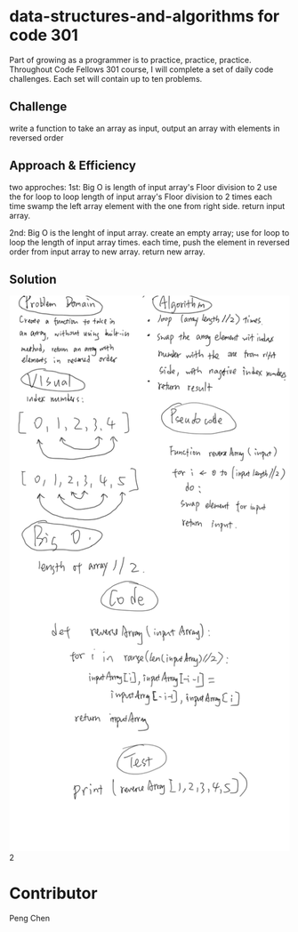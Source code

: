 # data-structures-and-algorithms for code 301
Part of growing as a programmer is to practice, practice, practice. Throughout Code Fellows 301 course, I will complete a set of daily code challenges. Each set will contain up to ten problems.

## Challenge
<!-- Description of the challenge -->
write a function to take an array as input, output an array with elements in reversed order

## Approach & Efficiency
<!-- What approach did you take? Why? What is the Big O space/time for this approach? -->
two approches:
1st: Big O is length of input array's Floor division to 2
 use the for loop to loop  length of input array's Floor division to 2 times
 each time swamp the left array element with the one from right side.
 return input array.

2nd: Big O is the lenght of input array.
  create an empty array;
  use for loop to loop the length of input array times.
  each time, push the element in reversed order from input array to new array.
  return new array.


## Solution
<!-- Embedded whiteboard image -->
![img1](assets/array_reverse.PNG)2

# Contributor
Peng Chen
